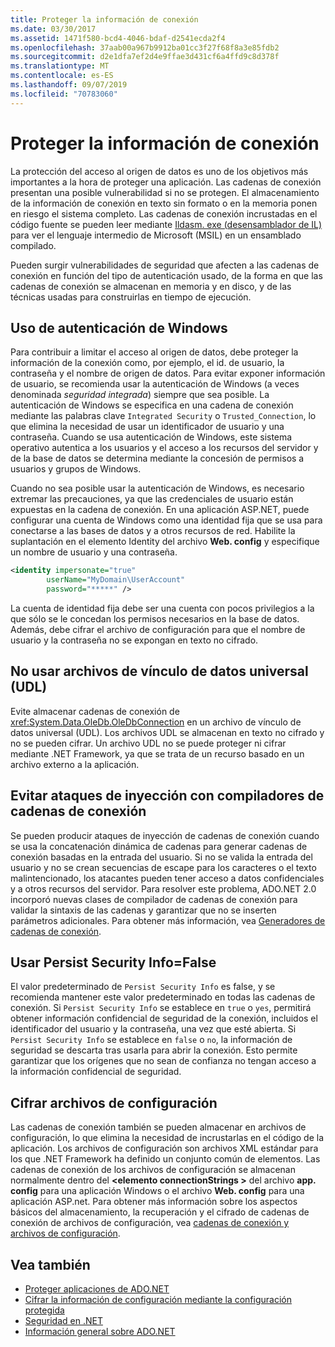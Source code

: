 ```yaml
---
title: Proteger la información de conexión
ms.date: 03/30/2017
ms.assetid: 1471f580-bcd4-4046-bdaf-d2541ecda2f4
ms.openlocfilehash: 37aab00a967b9912ba01cc3f27f68f8a3e85fdb2
ms.sourcegitcommit: d2e1dfa7ef2d4e9ffae3d431cf6a4ffd9c8d378f
ms.translationtype: MT
ms.contentlocale: es-ES
ms.lasthandoff: 09/07/2019
ms.locfileid: "70783060"
---
```

# <a name="protecting-connection-information"></a>Proteger la información de conexión
La protección del acceso al origen de datos es uno de los objetivos más importantes a la hora de proteger una aplicación. Las cadenas de conexión presentan una posible vulnerabilidad si no se protegen. El almacenamiento de la información de conexión en texto sin formato o en la memoria ponen en riesgo el sistema completo. Las cadenas de conexión incrustadas en el código fuente se pueden leer mediante [Ildasm. exe (desensamblador de IL)](../../tools/ildasm-exe-il-disassembler.md) para ver el lenguaje intermedio de Microsoft (MSIL) en un ensamblado compilado.  
  
 Pueden surgir vulnerabilidades de seguridad que afecten a las cadenas de conexión en función del tipo de autenticación usado, de la forma en que las cadenas de conexión se almacenan en memoria y en disco, y de las técnicas usadas para construirlas en tiempo de ejecución.  
  
## <a name="use-windows-authentication"></a>Uso de autenticación de Windows  
 Para contribuir a limitar el acceso al origen de datos, debe proteger la información de la conexión como, por ejemplo, el id. de usuario, la contraseña y el nombre de origen de datos. Para evitar exponer información de usuario, se recomienda usar la autenticación de Windows (a veces denominada *seguridad integrada*) siempre que sea posible. La autenticación de Windows se especifica en una cadena de conexión mediante las palabras clave `Integrated Security` o `Trusted_Connection`, lo que elimina la necesidad de usar un identificador de usuario y una contraseña. Cuando se usa autenticación de Windows, este sistema operativo autentica a los usuarios y el acceso a los recursos del servidor y de la base de datos se determina mediante la concesión de permisos a usuarios y grupos de Windows.  
  
 Cuando no sea posible usar la autenticación de Windows, es necesario extremar las precauciones, ya que las credenciales de usuario están expuestas en la cadena de conexión. En una aplicación ASP.NET, puede configurar una cuenta de Windows como una identidad fija que se usa para conectarse a las bases de datos y a otros recursos de red. Habilite la suplantación en el elemento Identity del archivo **Web. config** y especifique un nombre de usuario y una contraseña.  
  
```xml  
<identity impersonate="true"   
        userName="MyDomain\UserAccount"   
        password="*****" />  
```  
  
 La cuenta de identidad fija debe ser una cuenta con pocos privilegios a la que sólo se le concedan los permisos necesarios en la base de datos. Además, debe cifrar el archivo de configuración para que el nombre de usuario y la contraseña no se expongan en texto no cifrado.  
  
## <a name="do-not-use-universal-data-link-udl-files"></a>No usar archivos de vínculo de datos universal (UDL)  
 Evite almacenar cadenas de conexión de <xref:System.Data.OleDb.OleDbConnection> en un archivo de vínculo de datos universal (UDL). Los archivos UDL se almacenan en texto no cifrado y no se pueden cifrar. Un archivo UDL no se puede proteger ni cifrar mediante .NET Framework, ya que se trata de un recurso basado en un archivo externo a la aplicación.  
  
## <a name="avoid-injection-attacks-with-connection-string-builders"></a>Evitar ataques de inyección con compiladores de cadenas de conexión  
 Se pueden producir ataques de inyección de cadenas de conexión cuando se usa la concatenación dinámica de cadenas para generar cadenas de conexión basadas en la entrada del usuario. Si no se valida la entrada del usuario y no se crean secuencias de escape para los caracteres o el texto malintencionado, los atacantes pueden tener acceso a datos confidenciales y a otros recursos del servidor. Para resolver este problema, ADO.NET 2.0 incorporó nuevas clases de compilador de cadenas de conexión para validar la sintaxis de las cadenas y garantizar que no se inserten parámetros adicionales. Para obtener más información, vea [Generadores de cadenas de conexión](connection-string-builders.md).  
  
## <a name="use-persist-security-infofalse"></a>Usar Persist Security Info=False  
 El valor predeterminado de `Persist Security Info` es false, y se recomienda mantener este valor predeterminado en todas las cadenas de conexión. Si `Persist Security Info` se establece en `true` o `yes`, permitirá obtener información confidencial de seguridad de la conexión, incluidos el identificador del usuario y la contraseña, una vez que esté abierta. Si `Persist Security Info` se establece en `false` o `no`, la información de seguridad se descarta tras usarla para abrir la conexión. Esto permite garantizar que los orígenes que no sean de confianza no tengan acceso a la información confidencial de seguridad.  
  
## <a name="encrypt-configuration-files"></a>Cifrar archivos de configuración  
 Las cadenas de conexión también se pueden almacenar en archivos de configuración, lo que elimina la necesidad de incrustarlas en el código de la aplicación. Los archivos de configuración son archivos XML estándar para los que .NET Framework ha definido un conjunto común de elementos. Las cadenas de conexión de los archivos de configuración se almacenan normalmente dentro del  **\<elemento connectionStrings >** del archivo **app. config** para una aplicación Windows o el archivo **Web. config** para una aplicación ASP.net. Para obtener más información sobre los aspectos básicos del almacenamiento, la recuperación y el cifrado de cadenas de conexión de archivos de configuración, vea [cadenas de conexión y archivos de configuración](connection-strings-and-configuration-files.md).  
  
## <a name="see-also"></a>Vea también

- [Proteger aplicaciones de ADO.NET](securing-ado-net-applications.md)
- [Cifrar la información de configuración mediante la configuración protegida](https://docs.microsoft.com/previous-versions/aspnet/53tyfkaw(v=vs.100))
- [Seguridad en .NET](../../../standard/security/index.md)
- [Información general sobre ADO.NET](ado-net-overview.md)
